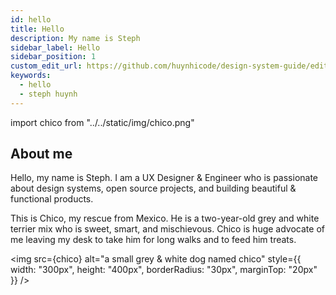 ```yaml
---
id: hello
title: Hello
description: My name is Steph
sidebar_label: Hello
sidebar_position: 1
custom_edit_url: https://github.com/huynhicode/design-system-guide/edit/main/docs/about-me/hello.md
keywords:
  - hello
  - steph huynh
---
```


import chico from "../../static/img/chico.png"

## About me

Hello, my name is Steph. I am a UX Designer & Engineer who is passionate about design systems, open source projects, and building beautiful & functional products.

This is Chico, my rescue from Mexico. He is a two-year-old grey and white terrier mix who is sweet, smart, and mischievous. Chico is huge advocate of me leaving my desk to take him for long walks and to feed him treats.

<img src={chico} alt="a small grey & white dog named chico" style={{ width: "300px", height: "400px", borderRadius: "30px", marginTop: "20px" }} />
